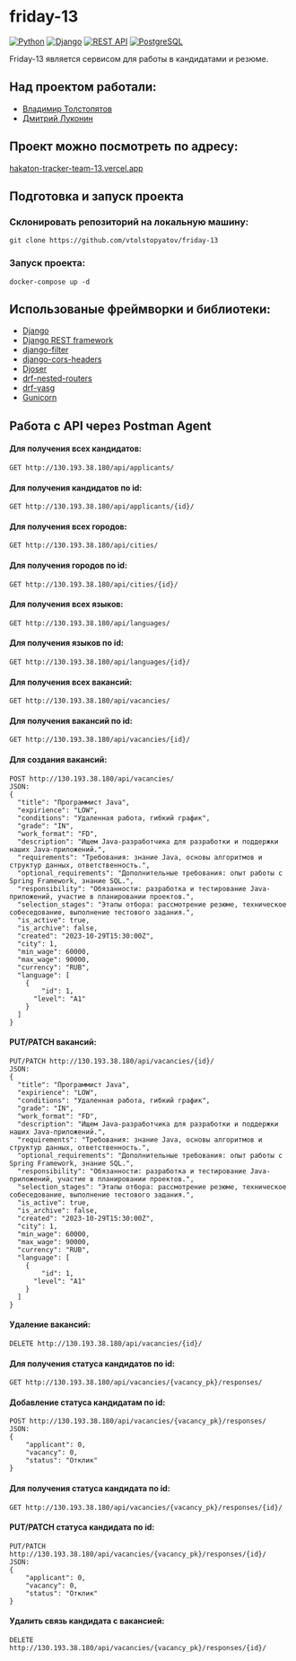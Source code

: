 # friday-13
[![Python](https://img.shields.io/badge/-Python-464646?style=flat-square&logo=Python)](https://www.python.org/)
[![Django](https://img.shields.io/badge/-Django-464646?style=flat-square&logo=Django)](https://www.djangoproject.com/)
[![REST API](https://img.shields.io/badge/-REST%20API-464646?style=flat-square&logo=REST%20API)](https://restfulapi.net/)
[![PostgreSQL](https://img.shields.io/badge/-PostgreSQL-464646?style=flat-square&logo=PostgreSQL)](https://www.postgresql.org/)

Friday-13 является сервисом для работы в кандидатами и резюме.

## Над проектом работали:
- [Владимир Толстопятов](https://github.com/vtolstopyatov)
- [Дмитрий Луконин](https://t.me/folite999)

## Проект можно посмотреть по адресу:
[hakaton-tracker-team-13.vercel.app](https://hakaton-tracker-team-13.vercel.app/)
## Подготовка и запуск проекта
### Склонировать репозиторий на локальную машину:
```
git clone https://github.com/vtolstopyatov/friday-13
```

### Запуск проекта:

```
docker-compose up -d
```
## Использованые фреймворки и библиотеки:
- [Django](https://www.djangoproject.com/)
- [Django REST framework](https://www.django-rest-framework.org/)
- [django-filter](https://django-filter.readthedocs.io/en/stable/)
- [django-cors-headers](https://github.com/adamchainz/django-cors-headers)
- [Djoser](https://djoser.readthedocs.io/)
- [drf-nested-routers](https://github.com/alanjds/drf-nested-routers)
- [drf-yasg](https://drf-yasg.readthedocs.io/en/stable/)
- [Gunicorn](https://gunicorn.org/)

## Работа с API через Postman Agent

#### Для получения всех кандидатов:

```
GET http://130.193.38.180/api/applicants/
```
#### Для получения кандидатов по id:
```
GET http://130.193.38.180/api/applicants/{id}/
```

#### Для получения всех городов:
```
GET http://130.193.38.180/api/cities/
```
#### Для получения городов по id:
```
GET http://130.193.38.180/api/cities/{id}/
```

#### Для получения всех языков:
```
GET http://130.193.38.180/api/languages/
```
#### Для получения языков по id:
```
GET http://130.193.38.180/api/languages/{id}/
```

#### Для получения всех вакансий:
```
GET http://130.193.38.180/api/vacancies/
```
#### Для получения вакансий по id:
```
GET http://130.193.38.180/api/vacancies/{id}/
```
#### Для создания вакансий:
```
POST http://130.193.38.180/api/vacancies/
JSON:
{ 
  "title": "Программист Java", 
  "expirience": "LOW", 
  "conditions": "Удаленная работа, гибкий график", 
  "grade": "IN", 
  "work_format": "FD", 
  "description": "Ищем Java-разработчика для разработки и поддержки наших Java-приложений.", 
  "requirements": "Требования: знание Java, основы алгоритмов и структур данных, ответственность.", 
  "optional_requirements": "Дополнительные требования: опыт работы с Spring Framework, знание SQL.", 
  "responsibility": "Обязанности: разработка и тестирование Java-приложений, участие в планировании проектов.", 
  "selection_stages": "Этапы отбора: рассмотрение резюме, техническое собеседование, выполнение тестового задания.", 
  "is_active": true, 
  "is_archive": false, 
  "created": "2023-10-29T15:30:00Z", 
  "city": 1, 
  "min_wage": 60000, 
  "max_wage": 90000, 
  "currency": "RUB", 
  "language": [ 
    { 
        "id": 1, 
      "level": "A1"
    } 
  ]   
}
```
#### PUT/PATCH вакансий:
```
PUT/PATCH http://130.193.38.180/api/vacancies/{id}/
JSON:
{ 
  "title": "Программист Java", 
  "expirience": "LOW", 
  "conditions": "Удаленная работа, гибкий график", 
  "grade": "IN", 
  "work_format": "FD", 
  "description": "Ищем Java-разработчика для разработки и поддержки наших Java-приложений.", 
  "requirements": "Требования: знание Java, основы алгоритмов и структур данных, ответственность.", 
  "optional_requirements": "Дополнительные требования: опыт работы с Spring Framework, знание SQL.", 
  "responsibility": "Обязанности: разработка и тестирование Java-приложений, участие в планировании проектов.", 
  "selection_stages": "Этапы отбора: рассмотрение резюме, техническое собеседование, выполнение тестового задания.", 
  "is_active": true, 
  "is_archive": false, 
  "created": "2023-10-29T15:30:00Z", 
  "city": 1, 
  "min_wage": 60000, 
  "max_wage": 90000, 
  "currency": "RUB", 
  "language": [ 
    { 
        "id": 1, 
      "level": "A1"
    } 
  ]   
}
```
#### Удаление вакансий:
```
DELETE http://130.193.38.180/api/vacancies/{id}/
```

#### Для получения статуса кандидатов по id:
```
GET http://130.193.38.180/api/vacancies/{vacancy_pk}/responses/
```
#### Добавление статуса кандидатам по id:
```
POST http://130.193.38.180/api/vacancies/{vacancy_pk}/responses/
JSON:
{
    "applicant": 0,
    "vacancy": 0,
    "status": "Отклик"
}

```

#### Для получения статуса кандидата по id:
```
GET http://130.193.38.180/api/vacancies/{vacancy_pk}/responses/{id}/
```
#### PUT/PATCH статуса кандидата по id:
```
PUT/PATCH http://130.193.38.180/api/vacancies/{vacancy_pk}/responses/{id}/
JSON:
{
    "applicant": 0,
    "vacancy": 0,
    "status": "Отклик"
}
```
#### Удалить связь кандидата с вакансией:
```
DELETE http://130.193.38.180/api/vacancies/{vacancy_pk}/responses/{id}/
```
